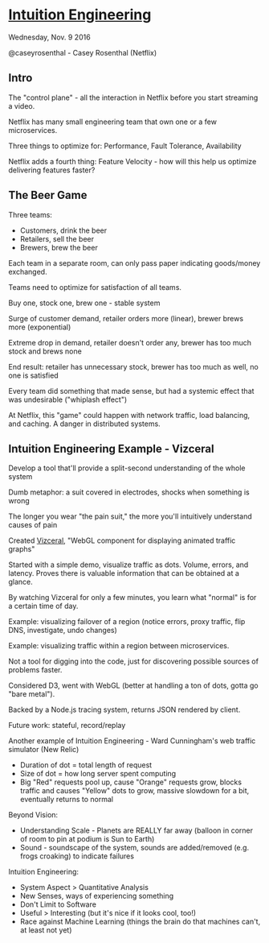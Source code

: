 # [Intuition Engineering](https://qconsf.com/sf2016/presentation/intuition-engineering)

Wednesday, Nov. 9 2016

@caseyrosenthal - Casey Rosenthal (Netflix)

## Intro

The "control plane" - all the interaction in Netflix before you start streaming a video.

Netflix has many small engineering team that own one or a few microservices.

Three things to optimize for: Performance, Fault Tolerance, Availability

Netflix adds a fourth thing: Feature Velocity - how will this help us optimize delivering features faster?

## The Beer Game

Three teams:
* Customers, drink the beer
* Retailers, sell the beer
* Brewers, brew the beer

Each team in a separate room, can only pass paper indicating goods/money exchanged.

Teams need to optimize for satisfaction of all teams.

Buy one, stock one, brew one - stable system

Surge of customer demand, retailer orders more (linear), brewer brews more (exponential)

Extreme drop in demand, retailer doesn't order any, brewer has too much stock and brews none

End result: retailer has unnecessary stock, brewer has too much as well, no one is satisfied

Every team did something that made sense, but had a systemic effect that was undesirable ("whiplash effect")

At Netflix, this "game" could happen with network traffic, load balancing, and caching. A danger in distributed systems.

## Intuition Engineering Example - Vizceral

Develop a tool that'll provide a split-second understanding of the whole system

Dumb metaphor: a suit covered in electrodes, shocks when something is wrong

The longer you wear "the pain suit," the more you'll intuitively understand causes of pain

Created [Vizceral](https://github.com/Netflix/vizceral), "WebGL component for displaying animated traffic graphs"

Started with a simple demo, visualize traffic as dots. Volume, errors, and latency. Proves there is valuable information that can be obtained at a glance.

By watching Vizceral for only a few minutes, you learn what "normal" is for a certain time of day.

Example: visualizing failover of a region (notice errors, proxy traffic, flip DNS, investigate, undo changes)

Example: visualizing traffic within a region between microservices.

Not a tool for digging into the code, just for discovering possible sources of problems faster.

Considered D3, went with WebGL (better at handling a ton of dots, gotta go "bare metal").

Backed by a Node.js tracing system, returns JSON rendered by client.

Future work: stateful, record/replay

Another example of Intuition Engineering - Ward Cunningham's web traffic simulator (New Relic)
* Duration of dot = total length of request
* Size of dot = how long server spent computing
* Big "Red" requests pool up, cause "Orange" requests grow, blocks traffic and causes "Yellow" dots to grow, massive slowdown for a bit, eventually returns to normal

Beyond Vision:
* Understanding Scale - Planets are REALLY far away (balloon in corner of room to pin at podium is Sun to Earth)
* Sound - soundscape of the system, sounds are added/removed (e.g. frogs croaking) to indicate failures

Intuition Engineering:
* System Aspect > Quantitative Analysis
* New Senses, ways of experiencing something
* Don't Limit to Software
* Useful > Interesting (but it's nice if it looks cool, too!)
* Race against Machine Learning (things the brain do that machines can't, at least not yet)
